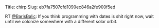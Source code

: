 Title: chirp
Slug: eb7fa7507cfd1090ec846a2fe900f5ed

RT <a href="http://twitter.com/BarisBalic">@BarisBalic</a>: If you think programming with dates is shit right now, wait until we colonize somewhere with a different solar orbit.
